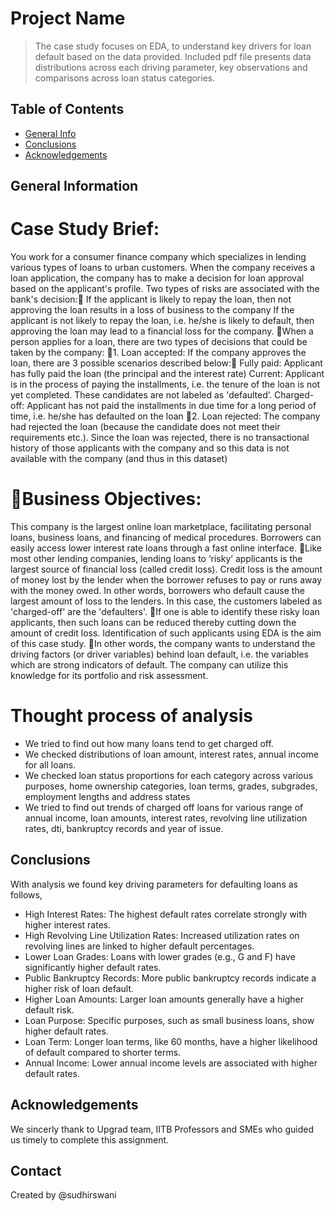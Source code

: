 # Project Name
> The case study focuses on EDA, to understand key drivers for loan default based on the data provided.
Included pdf file presents data distributions across each driving parameter, key observations and comparisons across loan status categories.


## Table of Contents
* [General Info](#general-information)
* [Conclusions](#conclusions)
* [Acknowledgements](#acknowledgements)

## General Information
# Case Study Brief:
You work for a consumer finance company which specializes in lending various types of loans to urban customers. When the company receives a loan application, the company has to make a decision for loan approval based on the applicant's profile. Two types of risks are associated with the bank's decision:
If the applicant is likely to repay the loan, then not approving the loan results in a loss of business to the company
If the applicant is not likely to repay the loan, i.e. he/she is likely to default, then approving the loan may lead to a financial loss for the company.
When a person applies for a loan, there are two types of decisions that could be taken by the company:
1. Loan accepted: If the company approves the loan, there are 3 possible scenarios described below:
Fully paid: Applicant has fully paid the loan (the principal and the interest rate)
Current: Applicant is in the process of paying the installments, i.e. the tenure of the loan is not yet completed. These candidates are not labeled as 'defaulted’.
Charged-off: Applicant has not paid the installments in due time for a long period of time, i.e. he/she has defaulted on the loan
2. Loan rejected: The company had rejected the loan (because the candidate does not meet their requirements etc.). Since the loan was rejected, there is no transactional history of those applicants with the company and so this data is not available with the company (and thus in this dataset)

# Business Objectives:
This company is the largest online loan marketplace, facilitating personal loans, business loans, and financing of medical procedures. Borrowers can easily access lower interest rate loans through a fast online interface.
Like most other lending companies, lending loans to ‘risky’ applicants is the largest source of financial loss (called credit loss). Credit loss is the amount of money lost by the lender when the borrower refuses to pay or runs away with the money owed. In other words, borrowers who default cause the largest amount of loss to the lenders. In this case, the customers labeled as 'charged-off' are the 'defaulters'.
If one is able to identify these risky loan applicants, then such loans can be reduced thereby cutting down the amount of credit loss. Identification of such applicants using EDA is the aim of this case study.
In other words, the company wants to understand the driving factors (or driver variables) behind loan default, i.e. the variables which are strong indicators of default. The company can utilize this knowledge for its portfolio and risk assessment.

# Thought process of analysis
- We tried to find out how many loans tend to get charged off.
- We checked distributions of loan amount, interest rates, annual income for all loans.
- We checked loan status proportions for each category across various purposes, home ownership categories, loan terms, grades, subgrades, employment lengths and address states 
- We tried to find out trends of charged off loans for various range of annual income, loan amounts, interest rates, revolving line utilization rates, dti, bankruptcy records and year of issue.


## Conclusions
With analysis we found key driving parameters for defaulting loans as follows,
- High Interest Rates: The highest default rates correlate strongly with higher interest rates.
- High Revolving Line Utilization Rates: Increased utilization rates on revolving lines are linked to higher default percentages.
- Lower Loan Grades: Loans with lower grades (e.g., G and F) have significantly higher default rates.
- Public Bankruptcy Records: More public bankruptcy records indicate a higher risk of loan default.
- Higher Loan Amounts: Larger loan amounts generally have a higher default risk.
- Loan Purpose: Specific purposes, such as small business loans, show higher default rates.
- Loan Term: Longer loan terms, like 60 months, have a higher likelihood of default compared to shorter terms.
- Annual Income: Lower annual income levels are associated with higher default rates.


## Acknowledgements
We sincerly thank to Upgrad team, IITB Professors and SMEs who guided us timely to complete this assignment.


## Contact
Created by @sudhirswani

